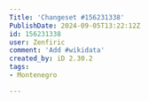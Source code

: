 ```yaml
---
Title: 'Changeset #156231338'
PublishDate: 2024-09-05T13:22:12Z
id: 156231338
user: Zenfiric
comment: 'Add #wikidata'
created_by: iD 2.30.2
tags:
- Montenegro

---
```

